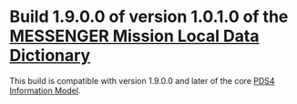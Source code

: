 # Build 1.9.0.0 of version 1.0.1.0 of the [MESSENGER Mission Local Data Dictionary](https://github.com/nasa-pds/ldd-messenger)

This build is compatible with version 1.9.0.0 and later of the core [PDS4 Information Model](https://pds.nasa.gov/pds4/doc/im/).